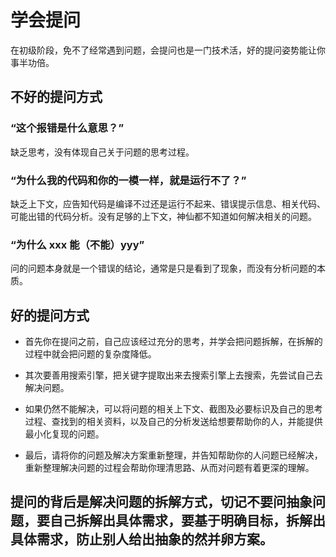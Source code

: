 # 学会提问

在初级阶段，免不了经常遇到问题，会提问也是一门技术活，好的提问姿势能让你事半功倍。

## 不好的提问方式

### “这个报错是什么意思？”

缺乏思考，没有体现自己关于问题的思考过程。

### “为什么我的代码和你的一模一样，就是运行不了？”

缺乏上下文，应告知代码是编译不过还是运行不起来、错误提示信息、相关代码、可能出错的代码分析。没有足够的上下文，神仙都不知道如何解决相关的问题。

### “为什么 xxx 能（不能）yyy”

问的问题本身就是一个错误的结论，通常是只是看到了现象，而没有分析问题的本质。

## 好的提问方式

- 首先你在提问之前，自己应该经过充分的思考，并学会把问题拆解，在拆解的过程中就会把问题的复杂度降低。

- 其次要善用搜索引擎，把关键字提取出来去搜索引擎上去搜索，先尝试自己去解决问题。

- 如果仍然不能解决，可以将问题的相关上下文、截图及必要标识及自己的思考过程、查找到的相关资料，以及自己的分析发送给想要帮助你的人，并能提供最小化复现的问题。

- 最后，请将你的问题及解决方案重新整理，并告知帮助你的人问题已经解决，重新整理解决问题的过程会帮助你理清思路、从而对问题有着更深的理解。

## 提问的背后是解决问题的拆解方式，切记不要问抽象问题，要自己拆解出具体需求，要基于明确目标，拆解出具体需求，防止别人给出抽象的然并卵方案。